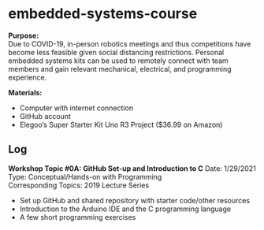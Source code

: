 # embedded-systems-course
 

**Purpose:**  
Due to COVID-19, in-person robotics meetings and thus competitions have become less feasible given social distancing restrictions. Personal embedded systems kits can be used to remotely connect with team members and gain relevant mechanical, electrical, and programming experience.

**Materials:**  
- Computer with internet connection
- GitHub account
- Elegoo’s Super Starter Kit Uno R3 Project ($36.99 on Amazon)




## Log

**Workshop Topic #0A: GitHub Set-up and Introduction to C**
Date: 1/29/2021  
Type: Conceptual/Hands-on with Programming  
Corresponding Topics: 2019 Lecture Series  
- Set up GitHub and shared repository with starter code/other resources
- Introduction to the Arduino IDE and the C programming language
- A few short programming exercises
